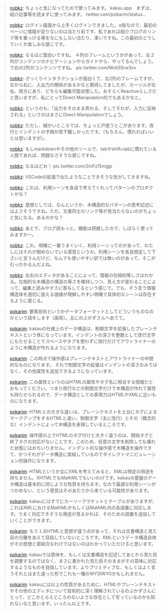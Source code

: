 
> [nobkz](https://twitter.com/nobkz/status/1433682212466016256): ちょっと気になってたので使ってみます。 kakau.app　まずは、紹介記事等を読まずに使ってみます。 twitter.com/pokarim/status…

> [nobkz](https://twitter.com/nobkz/status/1433683709572517888): ログイン画面から上手くログインできました。α版なので、最初のページに情報が足りないのは当たり前です、私であれば紹介ブログのリンク等を乗っける等をなにもしない当たり、潔いですね。この最初のどうしていくか楽しみな感じです。

> [nobkz](https://twitter.com/nobkz/status/1433687822980960257): なるほど面白いですね。
> ４列のフレームというかがあって、左２列がコンテンツのナビゲーションやらガイドやら、やってるんでしょう。で右の2列がコンテンツですね。 pic.twitter.com/Mcb55rw3vv

> [nobkz](https://twitter.com/nobkz/status/1433688422082756611): ざっくりインタラクションが面白くて、左2列のフレームですが、左から右に、入出力の関係があるかなと期待してましたが、カーソルが左右、両方にあり、どちらも編集可能状態した。おそらくReactiveらしさだと思いますが、私にとってDirect Manipulation的でもあるかなと。

> [nobkz](https://twitter.com/nobkz/status/1433688911616696325): というのも、「出力をそのまま弄れる、そしてそれが、入力に反映される」というのはまさにDirect Manipulationでしょう。

> [nobkz](https://twitter.com/nobkz/status/1433689730445549569): ただし、細かいところでは、ちょっと戸惑うとこがあります。改行とインデントの予期が若干難しかったです。（もちろん、慣れればいいとは思いますが）。

> [nobkz](https://twitter.com/nobkz/status/1433690161917825031): もしmarkdownやその他のツールで、tabやshift+tabに慣れている人間であれば、問題なさそうな感じですね。

> [nobkz](https://twitter.com/nobkz/status/1433691270463967234): なるほどお！ pic.twitter.com/2mFz15mgjp

> [nobkz](https://twitter.com/nobkz/status/1433691507945467910): VSCodeの拡張で似たようなことできそうな気がしてきますね。

> [nobkz](https://twitter.com/nobkz/status/1433692942246371328): これは、利用シーンを各自で考えてくれってパターンのプロダクトかな？

> [nobkz](https://twitter.com/nobkz/status/1433695078837485583): 感想としては、なんというか、木構造的なパターンの思考記述にはよさそうですね。ただ、文書同士のリンク等が見当たらないのがちょっと気になる。あるのかな？

> [nobkz](https://twitter.com/nobkz/status/1433695704183029765): あとで、ブログ読もっと。機能は把握したので、しばらく使ってみますかー。

> [nobkz](https://twitter.com/nobkz/status/1433738462155325445): これ、明確に一番うまくいく、利用シーンってのがあって、わたしにはそれが掴めないでいる感覚というか。利用シーンを各自想定して下さいと言うんだけど、なんでも使いやすい訳では無いのがあって、そこが引っかかるんだよね。

> [nobkz](https://twitter.com/nobkz/status/1433740682041061380): 左右のエディタがあることによって、情報の位相的等しさはわかる。位相的な木構造の構造の等さを維持しつつ、見え方が変わることによって、編集と読みやすさに寄与してるという感じで。でも、そう言う情報構造体を適切に扱える価値が理解しやすい明確で具体的なシーンは存在するように感じる。

> [pokarim](https://twitter.com/pokarim/status/1433775587223502861): 要素技術というかデータフォーマットとしてどういうものなのかという話をします（唐突）。主にのぶかずさんへあてて。

> [pokarim](https://twitter.com/pokarim/status/1433776487543435264): kakauの仕様上のデータ構造は、制御文字を拡張したプレーンテキストという体になっています。インデントの深さを整数として改行文字にもたせることでスペースやタブを使わずに改行だけでアウトライナーのように木構造が作れるようになります。

> [pokarim](https://twitter.com/pokarim/status/1433776936262660100): この時点で操作感はプレーンテキストとアウトライナーの中間的なものになります。
> それで制御文字の拡張はインデントの深さのみではなく、その他属性を追加できるようになっています。

> [pokarim](https://twitter.com/pokarim/status/1433777254060879877): この属性というのはHTMLの属性やタグ名に相当する情報だとおもってください。つまり改行などの制御文字だけで木構造が作れて属性も持たせられるので、データ構造としての表現力はHTMLやXMLに近いものになります。

> [pokarim](https://twitter.com/pokarim/status/1433777663454289921): HTMLとの大きな違いは、プレーンテキストを土台にタグによるマークアップをするHTMLと違い、制御文字（主に改行）とその（概念的な）インデントによって木構造を表現しているところです。

> [pokarim](https://twitter.com/pokarim/status/1433778185544503303): 操作感の上でHTMLのタグ付けと大きく違うのは、開始タグと終了タグの対応がないことです。このため、任意の文字を削除しても壊れた状態にはおちいりません。インデント的な操作感で木構造を操作できて、かつそれがデータ構造に直結しているのでダイレクトマニピュレーション的操作になります。

> [pokarim](https://twitter.com/pokarim/status/1433778931966955523): HTMLというか主にXMLを考えてみると、XMLは特定の用途を持ちません。XHTMLでもMathMLでもいいわけです。kakauの基盤のデータ構造は基本的に同じような性質を持ちます。なので最適な利用シーンがつかめない、という感覚はそのあたりから来ている可能性があります。

> [pokarim](https://twitter.com/pokarim/status/1433779796106887169): kakauにはすでにカーリーブラケットとテーブルがありますが、これはXMLにおけるMathMLかもしくはMathML内の各語彙に対応します。うまく対応できそうな用途が見るかれば、そのための語彙を追加していくことができます。

> [pokarim](https://twitter.com/pokarim/status/1433780044069965827): もう１点HTMLと思想が違う点があって、それは文書構造と見た目の分離をあえて目指していないところです。XMLというデータ構造自体がその思想と密結合なわけではないのはわかっていただけると思います。

> [pokarim](https://twitter.com/pokarim/status/1433780568378916868): kakauでは意味を、もしくは文書構造を記述してあとから見た目を調整するのではなく、まさに書かれた見た目そのままがその意味に対応するようなものを目指しています。よりプリミティブな、もしくはよく言うそれとはまた違った形でこれも一種のWYSIWYGかもしれません。

> [pokarim](https://twitter.com/pokarim/status/1433781284250087426): kakauには以上の性質があるために、HTMLやプレーンテキストやその他のエディタについて技術的に深く理解されているのぶかずさんにとって、どこかとらえどころのないような存在として写っているのかも知れないなと思います。いったん以上です。